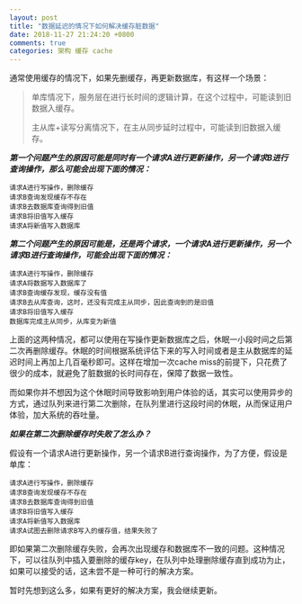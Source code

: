 ```yaml
---
layout: post
title: "数据延迟的情况下如何解决缓存脏数据"
date: 2018-11-27 21:24:20 +0800
comments: true
categories: 架构 缓存 cache
---
```

通常使用缓存的情况下，如果先删缓存，再更新数据库，有这样一个场景：

> 单库情况下，服务层在进行长时间的逻辑计算，在这个过程中，可能读到旧数据入缓存。
> 
> 主从库+读写分离情况下，在主从同步延时过程中，可能读到旧数据入缓存。

<!-- more -->

***第一个问题产生的原因可能是同时有一个请求A进行更新操作，另一个请求B进行查询操作，那么可能会出现下面的情况：***

```
请求A进行写操作，删除缓存
请求B查询发现缓存不存在
请求B去数据库查询得到旧值
请求B将旧值写入缓存
请求A将新值写入数据库
```

***第二个问题产生的原因可能是，还是两个请求，一个请求A进行更新操作，另一个请求B进行查询操作，可能会出现下面的情况：***

```
请求A进行写操作，删除缓存
请求A将数据写入数据库了
请求B查询缓存发现，缓存没有值
请求B去从库查询，这时，还没有完成主从同步，因此查询到的是旧值
请求B将旧值写入缓存
数据库完成主从同步，从库变为新值
```

上面的这两种情况，都可以使用在写操作更新数据库之后，休眠一小段时间之后第二次再删除缓存。休眠的时间根据系统评估下来的写入时间或者是主从数据库的延迟时间上再加上几百毫秒即可。这样在增加一次cache miss的前提下，只花费了很少的成本，就避免了脏数据的长时间存在，保障了数据一致性。

而如果你并不想因为这个休眠时间导致影响到用户体验的话，其实可以使用异步的方式，通过队列来进行第二次删除，在队列里进行这段时间的休眠，从而保证用户体验，加大系统的吞吐量。

***如果在第二次删除缓存时失败了怎么办？***

假设有一个请求A进行更新操作，另一个请求B进行查询操作，为了方便，假设是单库：

```
请求A进行写操作，删除缓存
请求B查询发现缓存不存在
请求B去数据库查询得到旧值
请求B将旧值写入缓存
请求A将新值写入数据库
请求A试图去删除请求B写入的缓存值，结果失败了
```

即如果第二次删除缓存失败，会再次出现缓存和数据库不一致的问题。这种情况下，可以往队列中插入要删除的缓存key，在队列中处理删除缓存直到成功为止，如果可以接受的话，这未尝不是一种可行的解决方案。

暂时先想到这么多，如果有更好的解决方案，我会继续更新。
